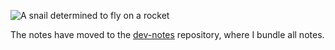
![A snail determined to fly on a rocket](http://clipart-library.com/images/qcBqRobc5.jpg)

The notes have moved to the [dev-notes](https://github.com/cunger/dev-notes) repository, where I bundle all notes.
